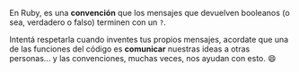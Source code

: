 En Ruby, es una **convención** que los mensajes que devuelven booleanos (o sea, verdadero o falso) terminen con un `?`.

Intentá respetarla cuando inventes tus propios mensajes, acordate que una de las funciones del código es **comunicar** nuestras ideas a otras personas... y las convenciones, muchas veces, nos ayudan con esto. :smile:
